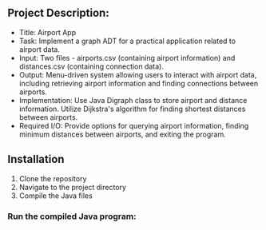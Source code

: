## Project Description: 

- Title: Airport App
- Task: Implement a graph ADT for a practical application related to airport data.
- Input: Two files - airports.csv (containing airport information) and distances.csv (containing connection data).
- Output: Menu-driven system allowing users to interact with airport data, including retrieving airport information and finding connections between airports.
- Implementation: Use Java Digraph class to store airport and distance information. Utilize Dijkstra's algorithm for finding shortest distances between airports.
- Required I/O: Provide options for querying airport information, finding minimum distances between airports, and exiting the program.

## Installation 
1. Clone the repository
2. Navigate to the project directory
3. Compile the Java files

### Run the compiled Java program:
